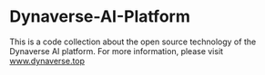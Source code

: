 # Dynaverse-AI-Platform
This is a code collection about the open source technology of the Dynaverse AI platform. For more information, please visit www.dynaverse.top
